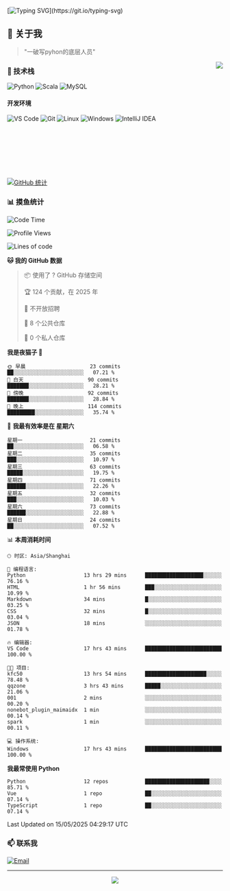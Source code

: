 [![Typing SVG](https://readme-typing-svg.herokuapp.com?font=Fira+Code&pause=1000&color=36BCF7&random=false&width=435&lines=print(%22Hello%2C+World!%22);%23+Welcome+to+my+code+space+%F0%9F%90%8D)](https://git.io/typing-svg)

## 🌟 关于我

> "一破写pyhon的底层人员"

<img align="right" src="https://github-readme-stats.vercel.app/api/top-langs/?username=huanxin996&theme=tokyonight" />

### 🎯 技术栈

![Python](https://img.shields.io/badge/Python-Expert-3776AB?style=for-the-badge&logo=python&logoColor=white)
![Scala](https://img.shields.io/badge/Scala-Expert-DC322F?style=for-the-badge&logo=scala&logoColor=white)
![MySQL](https://img.shields.io/badge/MySQL-Expert-4479A1?style=for-the-badge&logo=mysql&logoColor=white)

#### 开发环境

![VS Code](https://img.shields.io/badge/VS_Code-007ACC?style=for-the-badge&logo=visual-studio-code&logoColor=white)
![Git](https://img.shields.io/badge/Git-F05032?style=for-the-badge&logo=git&logoColor=white)
![Linux](https://img.shields.io/badge/Linux-FCC624?style=for-the-badge&logo=linux&logoColor=black)
![Windows](https://img.shields.io/badge/Windows_11-0078D4?style=for-the-badge&logo=windows11&logoColor=white)
![IntelliJ IDEA](https://img.shields.io/badge/IntelliJ_IDEA-000000?style=for-the-badge&logo=intellij-idea&logoColor=white)

<br/><br/><br/><br/><br/><br/>

  
[![GitHub 统计](https://github-readme-stats.vercel.app/api?username=huanxin996&show_icons=true&theme=tokyonight)](https://github.com/huanxin996)

### 📊 摸鱼统计

<!--START_SECTION:waka-->
![Code Time](http://img.shields.io/badge/Code%20Time-142%20hrs%2019%20mins-blue)

![Profile Views](http://img.shields.io/badge/%E4%B8%AA%E4%BA%BA%E8%B5%84%E6%96%99%E8%A7%82%E7%9C%8B%E6%AC%A1%E6%95%B0-8-blue)

![Lines of code](https://img.shields.io/badge/%E4%BB%8E%E3%80%8CHello%20World%E3%80%8D%E8%B5%B7%E6%88%91%E5%B7%B2%E7%BB%8F%E5%86%99%E4%BA%86-2.5%20million%20%E8%A1%8C%E4%BB%A3%E7%A0%81-blue)

**🐱 我的 GitHub 数据** 

> 📦  使用了 ? GitHub 存储空间 
 > 
> 🏆 124 个贡献，在 2025 年
 > 
> 🚫 不开放招聘
 > 
> 📜 8 个公共仓库 
 > 
> 🔑 0 个私人仓库 
 > 
**我是夜猫子 🦉** 

```text
🌞 早晨                     23 commits          ██░░░░░░░░░░░░░░░░░░░░░░░   07.21 % 
🌆 白天                     90 commits          ███████░░░░░░░░░░░░░░░░░░   28.21 % 
🌃 傍晚                     92 commits          ███████░░░░░░░░░░░░░░░░░░   28.84 % 
🌙 晚上                     114 commits         █████████░░░░░░░░░░░░░░░░   35.74 % 
```
📅 **我最有效率是在 星期六** 

```text
星期一                      21 commits          ██░░░░░░░░░░░░░░░░░░░░░░░   06.58 % 
星期二                      35 commits          ███░░░░░░░░░░░░░░░░░░░░░░   10.97 % 
星期三                      63 commits          █████░░░░░░░░░░░░░░░░░░░░   19.75 % 
星期四                      71 commits          ██████░░░░░░░░░░░░░░░░░░░   22.26 % 
星期五                      32 commits          ███░░░░░░░░░░░░░░░░░░░░░░   10.03 % 
星期六                      73 commits          ██████░░░░░░░░░░░░░░░░░░░   22.88 % 
星期日                      24 commits          ██░░░░░░░░░░░░░░░░░░░░░░░   07.52 % 
```


📊 **本周消耗时间** 

```text
🕑︎ 时区: Asia/Shanghai

💬 编程语言: 
Python                   13 hrs 29 mins      ███████████████████░░░░░░   76.16 % 
HTML                     1 hr 56 mins        ███░░░░░░░░░░░░░░░░░░░░░░   10.99 % 
Markdown                 34 mins             █░░░░░░░░░░░░░░░░░░░░░░░░   03.25 % 
CSS                      32 mins             █░░░░░░░░░░░░░░░░░░░░░░░░   03.04 % 
JSON                     18 mins             ░░░░░░░░░░░░░░░░░░░░░░░░░   01.78 % 

🔥 编辑器: 
VS Code                  17 hrs 43 mins      █████████████████████████   100.00 % 

🐱‍💻 项目: 
kfc50                    13 hrs 54 mins      ████████████████████░░░░░   78.48 % 
qqzone                   3 hrs 43 mins       █████░░░░░░░░░░░░░░░░░░░░   21.06 % 
001                      2 mins              ░░░░░░░░░░░░░░░░░░░░░░░░░   00.20 % 
nonebot_plugin_maimaidx  1 min               ░░░░░░░░░░░░░░░░░░░░░░░░░   00.14 % 
spark                    1 min               ░░░░░░░░░░░░░░░░░░░░░░░░░   00.11 % 

💻 操作系统: 
Windows                  17 hrs 43 mins      █████████████████████████   100.00 % 
```

**我最常使用 Python** 

```text
Python                   12 repos            █████████████████████░░░░   85.71 % 
Vue                      1 repo              ██░░░░░░░░░░░░░░░░░░░░░░░   07.14 % 
TypeScript               1 repo              ██░░░░░░░░░░░░░░░░░░░░░░░   07.14 % 
```




 Last Updated on 15/05/2025 04:29:17 UTC
<!--END_SECTION:waka-->

### 📫 联系我

[![Email](https://img.shields.io/badge/Email-D14836?style=for-the-badge&logo=gmail&logoColor=white)](mailto:mc.xiaolang@Foxmail.com)

---

<p align="center">
  <img src="https://profile-counter.glitch.me/huanxin996/count.svg" />
</p>